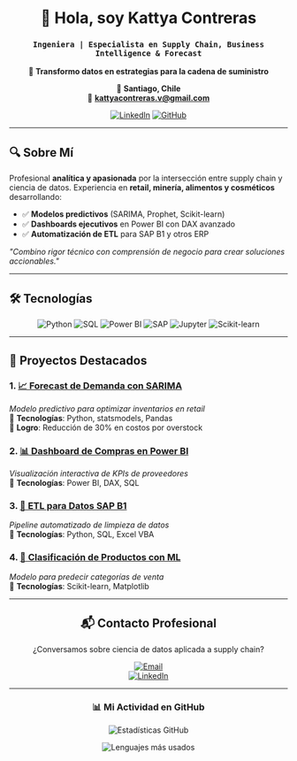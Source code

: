 <div align="center">

# 👋 Hola, soy **Kattya Contreras**  
### `Ingeniera | Especialista en Supply Chain, Business Intelligence & Forecast`

💎 **Transformo datos en estrategias para la cadena de suministro**  

📍 **Santiago, Chile**  
📧 **kattyacontreras.v@gmail.com**  

[![LinkedIn](https://img.shields.io/badge/-Conectemos_en_LinkedIn-0A66C2?style=for-the-badge&logo=linkedin)](https://www.linkedin.com/in/kattyacontrerasv/)
[![GitHub](https://img.shields.io/badge/-Explora_mis_Proyectos-181717?style=for-the-badge&logo=github)](https://github.com/Katita31)

</div>

---

## 🔍 **Sobre Mí**  
Profesional **analítica y apasionada** por la intersección entre supply chain y ciencia de datos. Experiencia en **retail, minería, alimentos y cosméticos** desarrollando:

- ✅ **Modelos predictivos** (SARIMA, Prophet, Scikit-learn)  
- ✅ **Dashboards ejecutivos** en Power BI con DAX avanzado  
- ✅ **Automatización de ETL** para SAP B1 y otros ERP  

*"Combino rigor técnico con comprensión de negocio para crear soluciones accionables."*  

---

## 🛠 **Tecnologías**  
<div align="center">
  <img src="https://img.shields.io/badge/Python-3776AB?style=for-the-badge&logo=python&logoColor=white" alt="Python">
  <img src="https://img.shields.io/badge/SQL-4479A1?style=for-the-badge&logo=postgresql&logoColor=white" alt="SQL">
  <img src="https://img.shields.io/badge/Power_BI-F2C811?style=for-the-badge&logo=powerbi&logoColor=black" alt="Power BI">
  <img src="https://img.shields.io/badge/SAP-0FAAFF?style=for-the-badge&logo=sap&logoColor=white" alt="SAP">
  <img src="https://img.shields.io/badge/Jupyter-F37626?style=for-the-badge&logo=jupyter&logoColor=white" alt="Jupyter">
  <img src="https://img.shields.io/badge/Scikit_Learn-FF9E0F?style=for-the-badge&logo=scikit-learn&logoColor=white" alt="Scikit-learn">
</div>

---

## 🌟 **Proyectos Destacados**  

### 1. [📈 Forecast de Demanda con SARIMA](https://github.com/Katita31/demanda)  
*Modelo predictivo para optimizar inventarios en retail*  
🔸 **Tecnologías**: Python, statsmodels, Pandas  
🔸 **Logro**: Reducción de 30% en costos por overstock  

### 2. [📊 Dashboard de Compras en Power BI](https://github.com/Katita31/exploratorio)  
*Visualización interactiva de KPIs de proveedores*  
🔸 **Tecnologías**: Power BI, DAX, SQL  

### 3. [🔧 ETL para Datos SAP B1](https://github.com/Katita31/proyecto)  
*Pipeline automatizado de limpieza de datos*  
🔸 **Tecnologías**: Python, SQL, Excel VBA  

### 4. [🤖 Clasificación de Productos con ML](https://github.com/Katita31/[repositorio])  
*Modelo para predecir categorías de venta*  
🔸 **Tecnologías**: Scikit-learn, Matplotlib  

---

<div align="center">
  
## 📬 **Contacto Profesional**  
¿Conversamos sobre ciencia de datos aplicada a supply chain?  

[![Email](https://img.shields.io/badge/Email-kattyacontreras.v@gmail.com-D14836?style=for-the-badge&logo=gmail)](mailto:kattyacontreras.v@gmail.com)  
[![LinkedIn](https://img.shields.io/badge/LinkedIn-Conectemos-0A66C2?style=for-the-badge&logo=linkedin)](https://www.linkedin.com/in/kattyacontrerasv/)  

</div>

---

<div align="center">
  
### 📊 **Mi Actividad en GitHub**  
![Estadísticas GitHub](https://github-readme-stats.vercel.app/api?username=Katita31&show_icons=true&theme=default#gh-light-mode-only)
  
![Lenguajes más usados](https://github-readme-stats.vercel.app/api/top-langs/?username=Katita31&layout=compact&theme=default#gh-light-mode-only)

</div>

